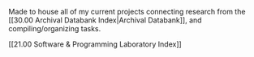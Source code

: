 Made to house all of my current projects connecting research from the [[30.00 Archival Databank Index|Archival Databank]], and compiling/organizing tasks.

[[21.00 Software & Programming Laboratory Index]]